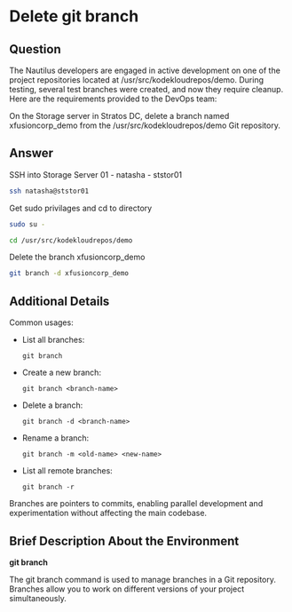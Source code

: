 # Delete git branch

## Question

The Nautilus developers are engaged in active development on one of the project repositories located at /usr/src/kodekloudrepos/demo. During testing, several test branches were created, and now they require cleanup. Here are the requirements provided to the DevOps team:

On the Storage server in Stratos DC, delete a branch named xfusioncorp_demo from the /usr/src/kodekloudrepos/demo Git repository.

## Answer

SSH into Storage Server 01 - natasha - ststor01
```bash
ssh natasha@ststor01
```

Get sudo privilages and cd to directory
```bash
sudo su -

cd /usr/src/kodekloudrepos/demo
```

Delete the branch xfusioncorp_demo
```bash
git branch -d xfusioncorp_demo
```

## Additional Details

Common usages:

- List all branches:
  ```
  git branch
  ```

- Create a new branch:
  ```
  git branch <branch-name>
  ```

- Delete a branch:
  ```
  git branch -d <branch-name>
  ```

- Rename a branch:
  ```
  git branch -m <old-name> <new-name>
  ```

- List all remote branches:
  ```
  git branch -r
  ```

Branches are pointers to commits, enabling parallel development and experimentation without affecting the main codebase.

## Brief Description About the Environment

**git branch**

The git branch command is used to manage branches in a Git repository. Branches allow you to work on different versions of your project simultaneously.
